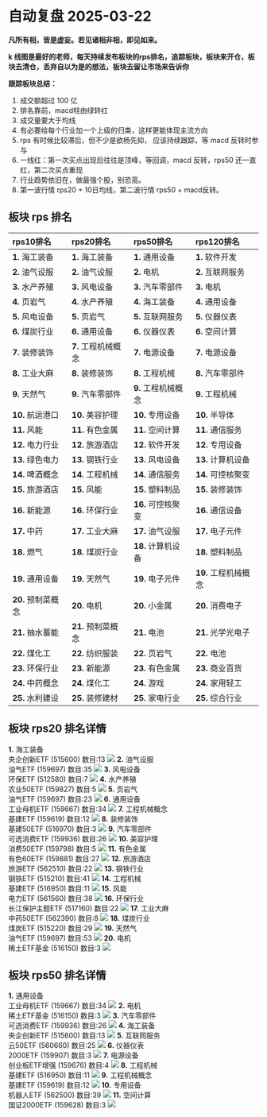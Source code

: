 # 自动复盘 2025-03-22

**凡所有相，皆是虚妄。若见诸相非相，即见如来。**

**k 线图是最好的老师，每天持续发布板块的rps排名，追踪板块，板块来开仓，板块去清仓，丢弃自以为是的想法，板块去留让市场来告诉你**
        
**跟踪板块总结：**
1. 成交额超过 100 亿
2. 排名靠前，macd柱由绿转红
3. 成交量要大于均线
4. 有必要给每个行业加一个上级的归类，这样更能体现主流方向
5. rps 有时候比较滞后，但不少是欲杨先抑， 应该持续跟踪，等 macd 反转时参与
6. 一线红：第一次买点出现后往往是顶峰，等回调，macd 反转，rps50 还一直红，第二次买点重现
7. 行业趋势依旧在，做最强个股，别恐高。
8. 第一波行情 rps20 + 10日均线，第二波行情 rps50 + macd反转。
        
## 板块 rps 排名
| rps10排名          | rps20排名           | rps50排名           | rps120排名           |
|:-------------------|:--------------------|:--------------------|:---------------------|
| **1.** 海工装备    | **1.** 海工装备     | **1.** 通用设备     | **1.** 软件开发      |
| **2.** 油气设服    | **2.** 油气设服     | **2.** 电机         | **2.** 互联网服务    |
| **3.** 水产养殖    | **3.** 风电设备     | **3.** 汽车零部件   | **3.** 电机          |
| **4.** 页岩气      | **4.** 水产养殖     | **4.** 海工装备     | **4.** 通用设备      |
| **5.** 风电设备    | **5.** 页岩气       | **5.** 互联网服务   | **5.** 仪器仪表      |
| **6.** 煤炭行业    | **6.** 通用设备     | **6.** 仪器仪表     | **6.** 空间计算      |
| **7.** 装修装饰    | **7.** 工程机械概念 | **7.** 电源设备     | **7.** 电源设备      |
| **8.** 工业大麻    | **8.** 装修装饰     | **8.** 工程机械     | **8.** 汽车零部件    |
| **9.** 天然气      | **9.** 汽车零部件   | **9.** 工程机械概念 | **9.** 工程机械      |
| **10.** 航运港口   | **10.** 美容护理    | **10.** 专用设备    | **10.** 半导体       |
| **11.** 风能       | **11.** 有色金属    | **11.** 空间计算    | **11.** 通信服务     |
| **12.** 电力行业   | **12.** 旅游酒店    | **12.** 软件开发    | **12.** 专用设备     |
| **13.** 绿色电力   | **13.** 钢铁行业    | **13.** 风电设备    | **13.** 计算机设备   |
| **14.** 啤酒概念   | **14.** 工程机械    | **14.** 通信服务    | **14.** 可控核聚变   |
| **15.** 旅游酒店   | **15.** 风能        | **15.** 塑料制品    | **15.** 装修装饰     |
| **16.** 新能源     | **16.** 环保行业    | **16.** 可控核聚变  | **16.** 通信设备     |
| **17.** 中药       | **17.** 工业大麻    | **17.** 油气设服    | **17.** 电子元件     |
| **18.** 燃气       | **18.** 煤炭行业    | **18.** 计算机设备  | **18.** 塑料制品     |
| **19.** 通用设备   | **19.** 天然气      | **19.** 电子元件    | **19.** 工程机械概念 |
| **20.** 预制菜概念 | **20.** 电机        | **20.** 小金属      | **20.** 消费电子     |
| **21.** 抽水蓄能   | **21.** 预制菜概念  | **21.** 电池        | **21.** 光学光电子   |
| **22.** 煤化工     | **22.** 纺织服装    | **22.** 页岩气      | **22.** 电池         |
| **23.** 环保行业   | **23.** 新能源      | **23.** 有色金属    | **23.** 商业百货     |
| **24.** 中药概念   | **24.** 煤化工      | **24.** 游戏        | **24.** 家用轻工     |
| **25.** 水利建设   | **25.** 装修建材    | **25.** 家电行业    | **25.** 综合行业     |
## 板块 rps20 排名详情
**1.** 海工装备<br/>央企创新ETF (515600) 数目:13
 ![](https://sykent-blog-image.oss-cn-beijing.aliyuncs.com/quant/image/2025/3/1742630708742-tmp.jpg)
**2.** 油气设服<br/>油气ETF (159697) 数目:35
 ![](https://sykent-blog-image.oss-cn-beijing.aliyuncs.com/quant/image/2025/3/1742630710305-tmp.jpg)
**3.** 风电设备<br/>环保ETF (512580) 数目:7
 ![](https://sykent-blog-image.oss-cn-beijing.aliyuncs.com/quant/image/2025/3/1742630711389-tmp.jpg)
**4.** 水产养殖<br/>农业50ETF (159827) 数目:5
 ![](https://sykent-blog-image.oss-cn-beijing.aliyuncs.com/quant/image/2025/3/1742630712513-tmp.jpg)
**5.** 页岩气<br/>油气ETF (159697) 数目:23
 ![](https://sykent-blog-image.oss-cn-beijing.aliyuncs.com/quant/image/2025/3/1742630713527-tmp.jpg)
**6.** 通用设备<br/>工业母机ETF (159667) 数目:34
 ![](https://sykent-blog-image.oss-cn-beijing.aliyuncs.com/quant/image/2025/3/1742630714549-tmp.jpg)
**7.** 工程机械概念<br/>基建ETF (159619) 数目:12
 ![](https://sykent-blog-image.oss-cn-beijing.aliyuncs.com/quant/image/2025/3/1742630715538-tmp.jpg)
**8.** 装修装饰<br/>基建50ETF (516970) 数目:3
 ![](https://sykent-blog-image.oss-cn-beijing.aliyuncs.com/quant/image/2025/3/1742630716561-tmp.jpg)
**9.** 汽车零部件<br/>可选消费ETF (159936) 数目:26
 ![](https://sykent-blog-image.oss-cn-beijing.aliyuncs.com/quant/image/2025/3/1742630717566-tmp.jpg)
**10.** 美容护理<br/>消费50ETF (159798) 数目:5
 ![](https://sykent-blog-image.oss-cn-beijing.aliyuncs.com/quant/image/2025/3/1742630718565-tmp.jpg)
**11.** 有色金属<br/>有色60ETF (159881) 数目:27
 ![](https://sykent-blog-image.oss-cn-beijing.aliyuncs.com/quant/image/2025/3/1742630719601-tmp.jpg)
**12.** 旅游酒店<br/>旅游ETF (562510) 数目:22
 ![](https://sykent-blog-image.oss-cn-beijing.aliyuncs.com/quant/image/2025/3/1742630720578-tmp.jpg)
**13.** 钢铁行业<br/>钢铁ETF (515210) 数目:41
 ![](https://sykent-blog-image.oss-cn-beijing.aliyuncs.com/quant/image/2025/3/1742630721587-tmp.jpg)
**14.** 工程机械<br/>基建ETF (516950) 数目:11
 ![](https://sykent-blog-image.oss-cn-beijing.aliyuncs.com/quant/image/2025/3/1742630722605-tmp.jpg)
**15.** 风能<br/>电力ETF (561560) 数目:38
 ![](https://sykent-blog-image.oss-cn-beijing.aliyuncs.com/quant/image/2025/3/1742630723625-tmp.jpg)
**16.** 环保行业<br/>长江保护主题ETF (517160) 数目:22
 ![](https://sykent-blog-image.oss-cn-beijing.aliyuncs.com/quant/image/2025/3/1742630724629-tmp.jpg)
**17.** 工业大麻<br/>中药50ETF (562390) 数目:8
 ![](https://sykent-blog-image.oss-cn-beijing.aliyuncs.com/quant/image/2025/3/1742630725730-tmp.jpg)
**18.** 煤炭行业<br/>煤炭ETF (515220) 数目:29
 ![](https://sykent-blog-image.oss-cn-beijing.aliyuncs.com/quant/image/2025/3/1742630726757-tmp.jpg)
**19.** 天然气<br/>油气ETF (159697) 数目:53
 ![](https://sykent-blog-image.oss-cn-beijing.aliyuncs.com/quant/image/2025/3/1742630727820-tmp.jpg)
**20.** 电机<br/>稀土ETF基金 (516150) 数目:3
 ![](https://sykent-blog-image.oss-cn-beijing.aliyuncs.com/quant/image/2025/3/1742630728775-tmp.jpg)

## 板块 rps50 排名详情
**1.** 通用设备<br/>工业母机ETF (159667) 数目:34
 ![](https://sykent-blog-image.oss-cn-beijing.aliyuncs.com/quant/image/2025/3/1742630729979-tmp.jpg)
**2.** 电机<br/>稀土ETF基金 (516150) 数目:3
 ![](https://sykent-blog-image.oss-cn-beijing.aliyuncs.com/quant/image/2025/3/1742630731049-tmp.jpg)
**3.** 汽车零部件<br/>可选消费ETF (159936) 数目:26
 ![](https://sykent-blog-image.oss-cn-beijing.aliyuncs.com/quant/image/2025/3/1742630732042-tmp.jpg)
**4.** 海工装备<br/>央企创新ETF (515600) 数目:13
 ![](https://sykent-blog-image.oss-cn-beijing.aliyuncs.com/quant/image/2025/3/1742630733173-tmp.jpg)
**5.** 互联网服务<br/>云50ETF (560660) 数目:25
 ![](https://sykent-blog-image.oss-cn-beijing.aliyuncs.com/quant/image/2025/3/1742630734429-tmp.jpg)
**6.** 仪器仪表<br/>2000ETF (159907) 数目:3
 ![](https://sykent-blog-image.oss-cn-beijing.aliyuncs.com/quant/image/2025/3/1742630735718-tmp.jpg)
**7.** 电源设备<br/>创业板ETF增强 (159676) 数目:4
 ![](https://sykent-blog-image.oss-cn-beijing.aliyuncs.com/quant/image/2025/3/1742630736987-tmp.jpg)
**8.** 工程机械<br/>基建ETF (516950) 数目:11
 ![](https://sykent-blog-image.oss-cn-beijing.aliyuncs.com/quant/image/2025/3/1742630738000-tmp.jpg)
**9.** 工程机械概念<br/>基建ETF (159619) 数目:12
 ![](https://sykent-blog-image.oss-cn-beijing.aliyuncs.com/quant/image/2025/3/1742630739033-tmp.jpg)
**10.** 专用设备<br/>机器人ETF (562500) 数目:39
 ![](https://sykent-blog-image.oss-cn-beijing.aliyuncs.com/quant/image/2025/3/1742630740024-tmp.jpg)
**11.** 空间计算<br/>国证2000ETF (159628) 数目:3
 ![](https://sykent-blog-image.oss-cn-beijing.aliyuncs.com/quant/image/2025/3/1742630741112-tmp.jpg)
